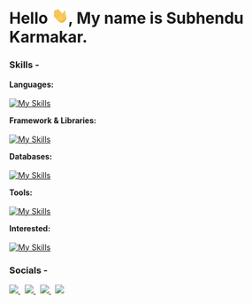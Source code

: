 # Hello <img width="30" src="https://github.com/Venom-61/Venom-61/blob/main/assets/gif/Hi.gif" />, My name is Subhendu Karmakar.

### Skills -

**Languages:**  
<br />
[![My Skills](https://skillicons.dev/icons?i=js,ts,cs,cpp)]()

**Framework & Libraries:**
<br />
<br />
[![My Skills](https://skillicons.dev/icons?i=react,redux,nextjs,vite,d3,angular,nodejs,express,dotnet)]()

**Databases:**
<br />
<br />
[![My Skills](https://skillicons.dev/icons?i=firebase,mongodb,mysql,postgres)]()

**Tools:**
<br />
<br />
[![My Skills](https://skillicons.dev/icons?i=git,github,bash,md,vim,neovim,lua,docker,postman,linux,vscode,visualstudio)]()

**Interested:**
<br />
<br />
[![My Skills](https://skillicons.dev/icons?i=aws,azure,unity,unreal,svg,threejs,go,rust)]()


### Socials -

<p align="left">
  <a href="https://instagram.com/maikarmahoon" target="_blank">
    <img src="https://skillicons.dev/icons?i=instagram" />
  </a>
  &nbsp;
  <a href="https://twitter.com/maikarmahoon" target="_blank">
    <img src="https://skillicons.dev/icons?i=twitter" />
  </a>
  &nbsp;
  <a href="https://www.linkedin.com/in/maikarmahoon/" target="_blank">
    <img src="https://skillicons.dev/icons?i=linkedin" />
  </a>
  &nbsp;
  <a href="https://stackoverflow.com/users/14745054/subhendu-karmakar" target="_blank">
    <img src="https://skillicons.dev/icons?i=stackoverflow" />
  </a>
</p>
